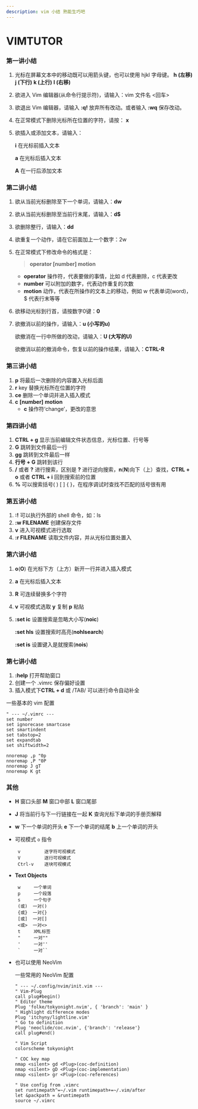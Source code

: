 ```yaml
---
description: vim 小结 熟能生巧吧
---
```


# VIMTUTOR

### 第一讲小结

1. 光标在屏幕文本中的移动既可以用箭头键，也可以使用 hjkl 字母键。 **h \(左移\)** **j \(下行\)** **k \(上行\)** **l \(右移\)**
2. 欲进入 Vim 编辑器\(从命令行提示符\)，请输入：vim 文件名 &lt;回车&gt;
3. 欲退出 Vim 编辑器，请输入 **:q!** 放弃所有改动。或者输入 **:wq** 保存改动。
4. 在正常模式下删除光标所在位置的字符，请按： **x**
5. 欲插入或添加文本，请输入：

   **i** 在光标前插入文本

   **a** 在光标后插入文本

   **A** 在一行后添加文本

### 第二讲小结

1. 欲从当前光标删除至下一个单词，请输入：**dw**
2. 欲从当前光标删除至当前行末尾，请输入：**d$**
3. 欲删除整行，请输入：**dd**
4. 欲重复一个动作，请在它前面加上一个数字：2w
5. 在正常模式下修改命令的格式是：

   > **operator \[number\] motion**

   * **operator**  操作符，代表要做的事情，比如 d 代表删除，c 代表更改
   * **number**  可以附加的数字，代表动作重复的次数
   * **motion**  动作，代表在所操作的文本上的移动，例如 w 代表单词\(word\)，$ 代表行末等等

6. 欲移动光标到行首，请按数字0键：**0**
7. 欲撤消以前的操作，请输入：**u \(小写的u\)**

   欲撤消在一行中所做的改动，请输入：**U \(大写的U\)**

   欲撤消以前的撤消命令，恢复以前的操作结果，请输入：**CTRL-R**

### 第三讲小结

1. **p** 将最后一次删除的内容置入光标后面
2. **r** key 替换光标所在位置的字符
3. **ce** 删除一个单词并进入插入模式
4. **c** **\[number\]** **motion**
   * **c** 操作符‘change’，更改的意思

### 第四讲小结

1. **CTRL + g** 显示当前编辑文件状态信息，光标位置、行号等
2. **G** 跳转到文件最后一行
3. **gg** 跳转到文件最后一样
4. **行号 + G** 跳转到该行
5. **/**  或者  **?** 进行搜索，区别是 **?** 进行逆向搜索，**n**\(**N**\)向下（上）查找，**CTRL + o** 或者 **CTRL + i** 回到搜索前的位置
6. **%** 可以搜索括号\( \) \[ \] { }，在程序调试时查找不匹配的括号很有用

### 第五讲小结

1. **:!** 可以执行外部的 shell 命令，如：ls
2. **:w FILENAME** 创建保存文件
3. **v** 进入可视模式进行选取
4. **:r FILENAME** 读取文件内容，并从光标位置处置入

### 第六讲小结

1. **o**\(**O**\) 在光标下方（上方）新开一行并进入插入模式
2. **a** 在光标后插入文本
3. **R** 可连续替换多个字符
4. **v** 可视模式选取 **y** 复制 **p** 粘贴
5. **:set ic** 设置搜索是忽略大小写\(**noic**\)

   **:set hls** 设置搜索时高亮\(**nohlsearch**\)

   **:set is** 设置键入是就搜索\(**nois**\)

### 第七讲小结

1. **:help** 打开帮助窗口
2. 创建一个 .vimrc 保存偏好设置
3. 插入模式下**CTRL + d** 或 /TAB/ 可以进行命令自动补全

一些基本的 vim 配置

```vim
" --- ~/.vimrc ---
set number
set ignorecase smartcase
set smartindent
set tabstop=2
set expandtab
set shiftwidth=2

nnoremap ,p "0p
nnoremap ,P "0P
nnoremap J gT
nnoremap K gt
```

### 其他

* **H** 窗口头部 **M** 窗口中部 **L** 窗口尾部
* **J** 将当前行与下一行链接在一起 **K** 查询光标下单词的手册页解释
* **w** 下一个单词的开头 **e** 下一个单词的结尾 **b** 上一个单词的开头
* 可视模式 `o` 指令

  ```text
   v         逐字符可视模式
   V         逐行可视模式
   Ctrl-v    逐块可视模式
  ```

* **Text Objects**

  ```text
   w     一个单词
   p     一个段落
   s     一个句子
   (或)  一对()
   {或}  一对{}
   [或]  一对[]
   <或>  一对<>
   t     XML标签
   "     一对""
   '     一对''
   `     一对``
  ```

* 也可以使用 NeoVim

  一些常用的 NeoVim 配置

   ```vim
   " --- ~/.config/nvim/init.vim ---
   " Vim-Plug
   call plug#begin()
   " Editor theme
   Plug 'folke/tokyonight.nvim', { 'branch': 'main' }
   " Highlight difference modes
   Plug 'itchyny/lightline.vim'
   " Go to definition
   Plug 'neoclide/coc.nvim', {'branch': 'release'}
   call plug#end()

   " Vim Script
   colorscheme tokyonight

   " COC key map
   nmap <silent> gd <Plug>(coc-definition)
   nmap <silent> gD <Plug>(coc-implementation)
   nmap <silent> gr <Plug>(coc-references)

   " Use config from .vimrc
   set runtimepath^=~/.vim runtimepath+=~/.vim/after
   let &packpath = &runtimepath
   source ~/.vimrc
   ```
